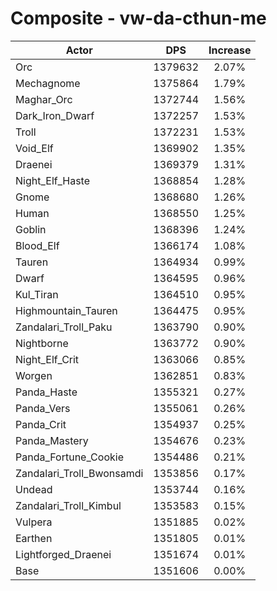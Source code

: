 # Composite - vw-da-cthun-me
| Actor | DPS | Increase |
|---|:---:|:---:|
|Orc|1379632|2.07%|
|Mechagnome|1375864|1.79%|
|Maghar_Orc|1372744|1.56%|
|Dark_Iron_Dwarf|1372257|1.53%|
|Troll|1372231|1.53%|
|Void_Elf|1369902|1.35%|
|Draenei|1369379|1.31%|
|Night_Elf_Haste|1368854|1.28%|
|Gnome|1368680|1.26%|
|Human|1368550|1.25%|
|Goblin|1368396|1.24%|
|Blood_Elf|1366174|1.08%|
|Tauren|1364934|0.99%|
|Dwarf|1364595|0.96%|
|Kul_Tiran|1364510|0.95%|
|Highmountain_Tauren|1364475|0.95%|
|Zandalari_Troll_Paku|1363790|0.90%|
|Nightborne|1363772|0.90%|
|Night_Elf_Crit|1363066|0.85%|
|Worgen|1362851|0.83%|
|Panda_Haste|1355321|0.27%|
|Panda_Vers|1355061|0.26%|
|Panda_Crit|1354937|0.25%|
|Panda_Mastery|1354676|0.23%|
|Panda_Fortune_Cookie|1354486|0.21%|
|Zandalari_Troll_Bwonsamdi|1353856|0.17%|
|Undead|1353744|0.16%|
|Zandalari_Troll_Kimbul|1353583|0.15%|
|Vulpera|1351885|0.02%|
|Earthen|1351805|0.01%|
|Lightforged_Draenei|1351674|0.01%|
|Base|1351606|0.00%|
